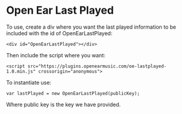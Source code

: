 # Open Ear Last Played

To use, create a div where you want the last played information to be included with the id of OpenEarLastPlayed:

`<div id="OpenEarLastPlayed"></div>`

Then include the script where you want:

`<script src="https://plugins.openearmusic.com/oe-lastplayed-1.0.min.js" crossorigin="anonymous">`

To instantiate use:

`var lastPlayed = new OpenEarLastPlayed(publicKey);`

Where public key is the key we have provided.
